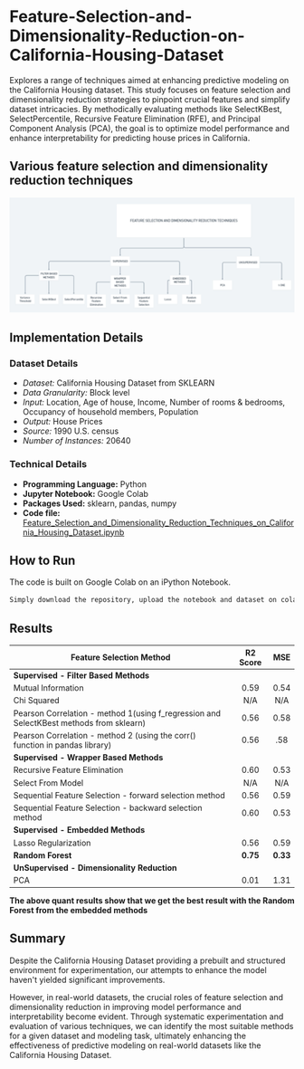 # Feature-Selection-and-Dimensionality-Reduction-on-California-Housing-Dataset

Explores a range of techniques aimed at enhancing predictive modeling on the California Housing dataset. This study focuses on feature selection and dimensionality reduction strategies to pinpoint crucial features and simplify dataset intricacies. By methodically evaluating methods like SelectKBest, SelectPercentile, Recursive Feature Elimination (RFE), and Principal Component Analysis (PCA), the goal is to optimize model performance and enhance interpretability for predicting house prices in California.
## Various feature selection and dimensionality reduction techniques

![feature_selection_hierarchy](https://github.com/karanshah5/Feature-Selection-and-Dimensionality-Reduction-on-California-Housing-Dataset/blob/main/images/flowchart.png)
## Implementation Details

### Dataset Details
- *Dataset:* California Housing Dataset from SKLEARN
- *Data Granularity:* Block level
- *Input:* Location, Age of house, Income, Number of rooms & bedrooms, Occupancy of household members, Population
- *Output:* House Prices
- *Source:* 1990 U.S. census
- *Number of Instances:* 20640

### Technical Details
- **Programming Language:** Python
- **Jupyter Notebook:** Google Colab
- **Packages Used:** sklearn, pandas, numpy
- **Code file:** [Feature_Selection_and_Dimensionality_Reduction_Techniques_on_California_Housing_Dataset.ipynb](https://github.com/karanshah5/Feature-Selection-and-Dimensionality-Reduction-on-California-Housing-Dataset/blob/main/Feature_Selection_and_Dimensionality_Reduction_Techniques_on_California_Housing_Dataset.ipynb)

## How to Run

The code is built on Google Colab on an iPython Notebook. 

```bash
Simply download the repository, upload the notebook and dataset on colab, and hit play!
```


## Results

| **Feature Selection Method**| R2 Score | MSE |
| -------------        | :-------------: |:------: |
| **Supervised - Filter Based Methods** |           |       |   
| Mutual Information   | 0.59   | 0.54  |
| Chi Squared   | N/A   | N/A  |
| Pearson Correlation - method 1(using f_regression and SelectKBest methods from sklearn)| 0.56 | 0.58  |
| Pearson Correlation - method 2 (using the corr() function in pandas library)   | 0.56  | .58 |
| **Supervised - Wrapper Based Methods**   |    |  |
| Recursive Feature Elimination   | 0.60   | 0.53 |
| Select From Model | N/A   | N/A  |
| Sequential Feature Selection - forward selection method  | 0.56   | 0.59  |
| Sequential Feature Selection - backward selection method  | 0.60   | 0.53  |
| **Supervised - Embedded Methods**   |    |  |
| Lasso Regularization  | 0.56   | 0.59  |
| **Random Forest**  | **0.75**   | **0.33**  |
| **UnSupervised - Dimensionality Reduction**   |    |   |
| PCA   | 0.01  | 1.31 |

**The above quant results show that we get the best result with the Random Forest from the embedded methods**

## Summary
Despite the California Housing Dataset providing a prebuilt and structured environment for experimentation, our attempts to enhance the model haven't yielded significant improvements. 

However, in real-world datasets, the crucial roles of feature selection and dimensionality reduction in improving model performance and interpretability become evident. Through systematic experimentation and evaluation of various techniques, we can identify the most suitable methods for a given dataset and modeling task, ultimately enhancing the effectiveness of predictive modeling on real-world datasets like the California Housing Dataset.
